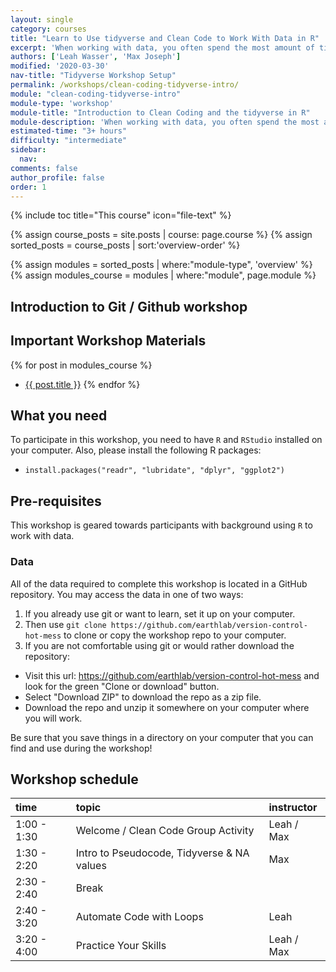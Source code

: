 ```yaml
---
layout: single
category: courses
title: "Learn to Use tidyverse and Clean Code to Work With Data in R"
excerpt: 'When working with data, you often spend the most amount of time cleaning your data. Learn how to write more efficient code using the tidyverse in R.'
authors: ['Leah Wasser', 'Max Joseph']
modified: '2020-03-30'
nav-title: "Tidyverse Workshop Setup"
permalink: /workshops/clean-coding-tidyverse-intro/
module: "clean-coding-tidyverse-intro"
module-type: 'workshop'
module-title: "Introduction to Clean Coding and the tidyverse in R"
module-description: 'When working with data, you often spend the most amount of time cleaning your data. Learn how to write more efficient code using the tidyverse in R.'
estimated-time: "3+ hours"
difficulty: "intermediate"
sidebar:
  nav:
comments: false
author_profile: false
order: 1
---
```


{% include toc title="This course" icon="file-text" %}

{% assign course_posts = site.posts | course: page.course %}
{% assign sorted_posts = course_posts | sort:'overview-order' %}

{% assign modules = sorted_posts | where:"module-type", 'overview' %}
{% assign modules_course = modules | where:"module", page.module %}

<div class="notice--info" markdown="1">

## <i class="fa fa-ship" aria-hidden="true"></i> Introduction to Git / Github workshop

## Important Workshop Materials

{% for post in modules_course %}
 * <a href="{{ site.url }}{{ post.permalink }}">{{ post.title }}</a>
{% endfor %}

## What you need

To participate in this workshop, you need to have `R` and `RStudio` installed on your
computer. Also, please install the following R packages:

<!--
Should we list packages like this? Another option would be:
install.packages(c('pak1', 'pak2', ...))
^ has a bit less duplication
-->

* `install.packages("readr", "lubridate", "dplyr", "ggplot2")`

## Pre-requisites

This workshop is geared towards participants with background using
`R` to work with data.

### Data

All of the data required to complete this workshop is located in a GitHub
repository.
You may access the data in one of two ways:

1. If you already use git or want to learn, set it up on your computer.
2. Then use `git clone https://github.com/earthlab/version-control-hot-mess` to
clone or copy the workshop repo to your computer.
3. If you are not comfortable using git or would rather download the repository:
 * Visit this url: <a href="https://github.com/earthlab/version-control-hot-mess" target = "_blank">https://github.com/earthlab/version-control-hot-mess</a> and look for
the green "Clone or download" button.
 * Select "Download ZIP" to download the repo as a zip file.
 * Download the repo and unzip it somewhere on your computer where you will work.

Be sure that you save things in a directory on your computer that you can find
and use during the workshop!

</div>

<!-- Still need to fill this schedule out? -->

## <i class="fa fa-calendar-check-o" aria-hidden="true"></i> Workshop schedule

| time        | topic                                               | instructor |
|:------------|:----------------------------------------------------|:-----------|
| 1:00 - 1:30 |   Welcome / Clean Code Group Activity |    Leah / Max    | 
| 1:30 - 2:20 | Intro to Pseudocode, Tidyverse & NA values | Max            |
| 2:30 - 2:40 | Break                                               |            |
| 2:40 - 3:20 | Automate Code with Loops            |   Leah      |
| 3:20 - 4:00 | Practice Your Skills             |   Leah  / Max    |
